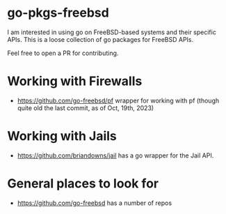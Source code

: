 # go-pkgs-freebsd

I am interested in using go on FreeBSD-based systems and their specific APIs. This is a loose collection of go packages for FreeBSD APIs. 

Feel free to open a PR for contributing. 

# Working with Firewalls

- https://github.com/go-freebsd/pf wrapper for working with pf (though quite old the last commit, as of Oct, 19th, 2023)

# Working with Jails

- https://github.com/briandowns/jail has a go wrapper for the Jail API.

# General places to look for

- https://github.com/go-freebsd has a number of repos
